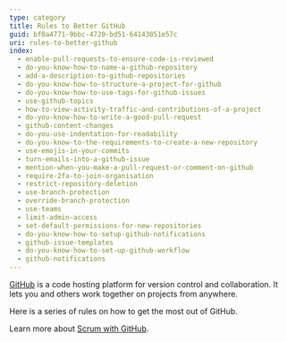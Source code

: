 ```yaml
---
type: category
title: Rules to Better GitHub
guid: bf0a4771-9bbc-4720-bd51-64143051e57c
uri: rules-to-better-github
index:
  - enable-pull-requests-to-ensure-code-is-reviewed
  - do-you-know-how-to-name-a-github-repository
  - add-a-description-to-github-repositories
  - do-you-know-how-to-structure-a-project-for-github
  - do-you-know-how-to-use-tags-for-github-issues
  - use-github-topics
  - how-to-view-activity-traffic-and-contributions-of-a-project
  - do-you-know-how-to-write-a-good-pull-request
  - github-content-changes
  - do-you-use-indentation-for-readability
  - do-you-know-to-the-requirements-to-create-a-new-repository
  - use-emojis-in-your-commits
  - turn-emails-into-a-github-issue
  - mention-when-you-make-a-pull-request-or-comment-on-github
  - require-2fa-to-join-organisation
  - restrict-repository-deletion
  - use-branch-protection
  - override-branch-protection
  - use-teams
  - limit-admin-access
  - set-default-permissions-for-new-repositories
  - do-you-know-how-to-setup-github-notifications
  - github-issue-templates
  - do-you-know-how-to-set-up-github-workflow
  - github-notifications
---
```


[GitHub](https://github.com/) is a code hosting platform for version control and collaboration. It lets you and others work together on projects from anywhere.

Here is a series of rules on how to get the most out of GitHub.

Learn more about [Scrum with GitHub](/rules-to-better-scrum-using-github).
